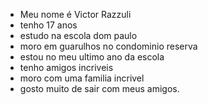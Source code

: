 - Meu nome é Victor Razzuli
- tenho 17 anos 
- estudo na escola dom paulo
- moro em guarulhos no condominio reserva
- estou no meu ultimo ano da escola
- tenho amigos incriveis
- moro com uma familia incrivel
- gosto muito de sair com meus amigos. 
